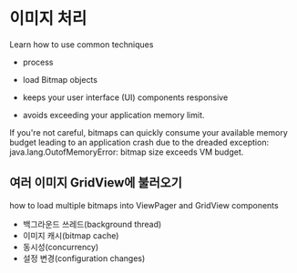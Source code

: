 # 이미지 처리
Learn 
how to use common techniques 
- process 
- load Bitmap objects 

- keeps your user interface (UI) components responsive 
- avoids exceeding your application memory limit.

If you're not careful, 
bitmaps can quickly consume your available memory budget 
leading to an application crash 
due to the dreaded exception:
java.lang.OutofMemoryError: bitmap size exceeds VM budget.


## 여러 이미지 GridView에 불러오기
how to load multiple bitmaps 
into ViewPager and GridView components 

- 백그라운드 쓰레드(background thread)
- 이미지 캐시(bitmap cache)
- 동시성(concurrency)
- 설정 변경(configuration changes)